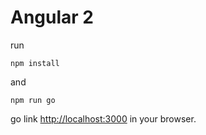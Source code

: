 # Angular 2

run

```
npm install
```

and

```
npm run go
```

go link [http://localhost:3000](http://localhost:3000) in your browser.
